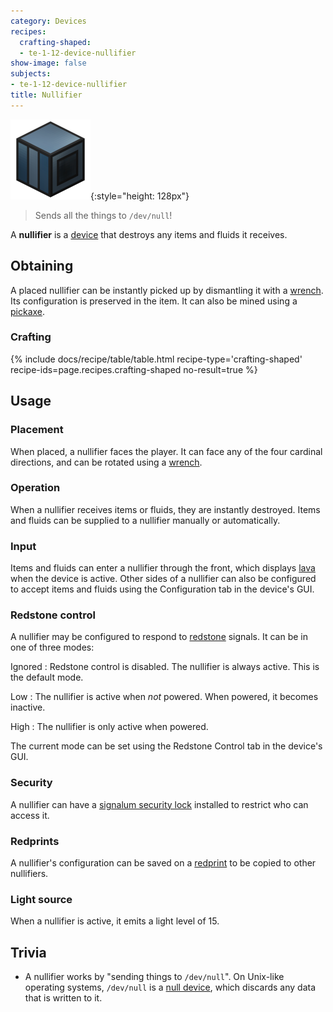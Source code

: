 ```yaml
---
category: Devices
recipes:
  crafting-shaped:
  - te-1-12-device-nullifier
show-image: false
subjects:
- te-1-12-device-nullifier
title: Nullifier
---
```


![Nullifier](/assets/images/docs/1.12/thermal-expansion/nullifier.png){:style="height: 128px"}

> Sends all the things to `/dev/null`!


A **nullifier** is a [device](../devices/) that destroys any items and fluids
it receives.


Obtaining
---------

A placed nullifier can be instantly picked up by dismantling it with a
[wrench](../../wrenches/). Its configuration is preserved in the item. It can
also be mined using a [pickaxe](https://minecraft.gamepedia.com/Pickaxe).

### Crafting
{% include docs/recipe/table/table.html recipe-type='crafting-shaped' recipe-ids=page.recipes.crafting-shaped no-result=true %}


Usage
-----

### Placement
When placed, a nullifier faces the player. It can face any of the four cardinal
directions, and can be rotated using a [wrench](../../wrenches/).

### Operation
When a nullifier receives items or fluids, they are instantly destroyed. Items
and fluids can be supplied to a nullifier manually or automatically.

### Input
Items and fluids can enter a nullifier through the front, which displays
[lava](https://minecraft.gamepedia.com/Lava) when the device is active. Other
sides of a nullifier can also be configured to accept items and fluids using the
Configuration tab in the device's GUI.

### Redstone control
A nullifier may be configured to respond to
[redstone](https://minecraft.gamepedia.com/Redstone) signals. It can be in one
of three modes:

Ignored
: Redstone control is disabled. The nullifier is always active. This is the
default mode.

Low
: The nullifier is active when *not* powered. When powered, it becomes inactive.

High
: The nullifier is only active when powered.

The current mode can be set using the Redstone Control tab in the device's GUI.

### Security
A nullifier can have a [signalum security lock](../../thermal-foundation/signalum-security-lock/)
installed to restrict who can access it.

### Redprints
A nullifier's configuration can be saved on a [redprint](../../thermal-foundation/redprint/) to be
copied to other nullifiers.

### Light source
When a nullifier is active, it emits a light level of 15.


Trivia
------

* A nullifier works by "sending things to `/dev/null`". On Unix-like operating
  systems, `/dev/null` is a [null
  device](https://en.wikipedia.org/wiki/Null_device), which discards any data
  that is written to it.
